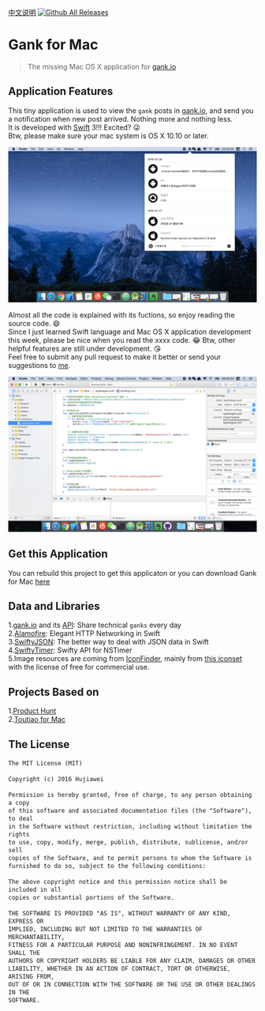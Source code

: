 [中文说明](README.md) [![Github All Releases](https://img.shields.io/github/downloads/hujiaweibujidao/Gank-for-Mac/total.svg)](https://github.com/hujiaweibujidao/Gank-for-Mac/releases)  

# Gank for Mac 

> The missing Mac OS X application for [gank.io](https://gank.io)

## Application Features

This tiny application is used to view the `gank` posts in [gank.io](https://gank.io), and send you a notification when new post arrived. Nothing more and nothing less.   
It is developed with [Swift](https://swift.org/) 3!!! Excited? 😜   
Btw, please make sure your mac system is OS X 10.10 or later.

![img](screenshot2.png)

Almost all the code is explained with its fuctions, so enjoy reading the source code. 😄   
Since I just learned Swift language and Mac OS X application development this week, please be nice when you read the xxxx code. 😂 Btw, other helpful features are still under development. 😘     
Feel free to submit any pull request to make it better or send your suggestions to [me](mailto:hujiawei090807@gmail.com).

![img](screenshot3.png)

## Get this Application

You can rebuild this project to get this applicaton or you can download Gank for Mac [here](https://github.com/hujiaweibujidao/Gank/releases)

## Data and Libraries

1.[gank.io](http://gank.io/) and its [API](http://gank.io/api): Share technical `ganks` every day  
2.[Alamofire](https://github.com/Alamofire/Alamofire): Elegant HTTP Networking in Swift  
3.[SwiftyJSON](https://github.com/SwiftyJSON/SwiftyJSON): The better way to deal with JSON data in Swift  
4.[SwiftyTimer](https://github.com/radex/SwiftyTimer): Swifty API for NSTimer  
5.Image resources are coming from [IconFinder](https://www.iconfinder.com/), mainly from [this iconset](https://www.iconfinder.com/iconsets/picons-social) with the license of free for commercial use.

## Projects Based on

1.[Product Hunt](https://github.com/producthunt/producthunt-osx)  
2.[Toutiao for Mac](https://github.com/judi0713/TouTiao)

## The License

```
The MIT License (MIT)

Copyright (c) 2016 Hujiawei

Permission is hereby granted, free of charge, to any person obtaining a copy
of this software and associated documentation files (the "Software"), to deal
in the Software without restriction, including without limitation the rights
to use, copy, modify, merge, publish, distribute, sublicense, and/or sell
copies of the Software, and to permit persons to whom the Software is
furnished to do so, subject to the following conditions:

The above copyright notice and this permission notice shall be included in all
copies or substantial portions of the Software.

THE SOFTWARE IS PROVIDED "AS IS", WITHOUT WARRANTY OF ANY KIND, EXPRESS OR
IMPLIED, INCLUDING BUT NOT LIMITED TO THE WARRANTIES OF MERCHANTABILITY,
FITNESS FOR A PARTICULAR PURPOSE AND NONINFRINGEMENT. IN NO EVENT SHALL THE
AUTHORS OR COPYRIGHT HOLDERS BE LIABLE FOR ANY CLAIM, DAMAGES OR OTHER
LIABILITY, WHETHER IN AN ACTION OF CONTRACT, TORT OR OTHERWISE, ARISING FROM,
OUT OF OR IN CONNECTION WITH THE SOFTWARE OR THE USE OR OTHER DEALINGS IN THE
SOFTWARE.
```
